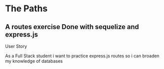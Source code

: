 # The Paths

## A routes exercise Done with sequelize and express.js

User Story

As a Full Stack student i want to practice express.js routes so i can broaden my knowledge of databases

